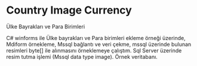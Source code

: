 # Country Image Currency
Ülke Bayrakları ve Para Birimleri

C# winforms ile Ülke bayrakları ve Para birimleri ekleme örneği üzerinde, Mdiform örnekleme, Mssql bağlantı ve veri çekme, mssql üzerinde bulunan resimleri byte[] ile alınmasını örneklemeye çalıştım. Sql Server üzerinde resim tutma işlemi (Mssql data type image). Örnek veritabanı.
